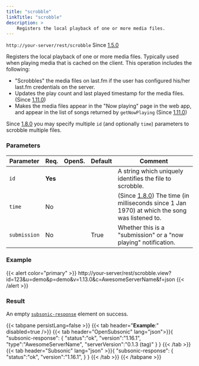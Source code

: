 ```yaml
---
title: "scrobble"
linkTitle: "scrobble"
description: >
    Registers the local playback of one or more media files.
---
```


`http://your-server/rest/scrobble` Since [1.5.0](../../subsonic-versions)

Registers the local playback of one or more media files. Typically used when playing media that is cached on the client. This operation includes the following:

- "Scrobbles" the media files on last.fm if the user has configured his/her last.fm credentials on the server.
- Updates the play count and last played timestamp for the media files. (Since [1.11.0](../../subsonic-versions))
- Makes the media files appear in the "Now playing" page in the web app, and appear in the list of songs returned by `getNowPlaying` (Since [1.11.0](../../subsonic-versions))

Since [1.8.0](../../subsonic-versions) you may specify multiple `id` (and optionally `time`) parameters to scrobble multiple files.

### Parameters

| Parameter | Req. | OpenS. | Default | Comment |
| --- | --- | --- | --- | --- |
| `id` | **Yes** |   |  | A string which uniquely identifies the file to scrobble. |
| `time` | No  |  |   | (Since [1.8.0](../../subsonic-versions)) The time (in milliseconds since 1 Jan 1970) at which the song was listened to. |
| `submission` | No | | True | Whether this is a "submission" or a "now playing" notification. |

### Example

{{< alert color="primary" >}} http://your-server/rest/scrobble.view?id=123&u=demo&p=demo&v=1.13.0&c=AwesomeServerName&f=json {{< /alert >}}

### Result

An empty [`subsonic-response`](../../responses/subsonic-response) element on success.

{{< tabpane persistLang=false >}}
{{< tab header="**Example**:" disabled=true />}}
{{< tab header="OpenSubsonic" lang="json">}}{
  "subsonic-response": {
    "status":"ok",
    "version":"1.16.1",
    "type":"AwesomeServerName",
    "serverVersion":"0.1.3 (tag)"
  }
}
{{< /tab >}}
{{< tab header="Subsonic" lang="json" >}}{
  "subsonic-response": {
    "status":"ok",
    "version":"1.16.1",
  }
}
{{< /tab >}}
{{< /tabpane >}}
